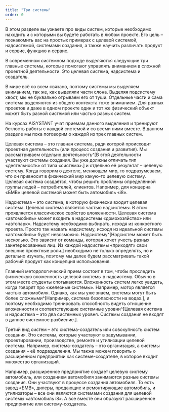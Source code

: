 ```yaml
---
title: "Три системы"
order: 0
---
```




В этом разделе вы узнаете про виды систем, которые необходимо находить и с которыми вы будете работать в любом проекте. Его цель – познакомить вас на простых примерах с целевой системой, надсистемой, системами создания, а также научить различать продукт и сервис, функцию и сервис.

В современном системном подходе выделяются следующие три главные системы, которые помогают управлять вниманием в сложной проектной деятельности. Это целевая система, надсистема и создатель.

В мире всё со всем связано, поэтому системы мы выделяем вниманием, так же, как выделяли части слона. Выделяя подсистему хвост, мы не буквально отрываем его от туши. Отдельные части и сама система выделяются из общего контекста тоже вниманием. Для разных проектов и даже в одном проекте один и тот же физический объект может быть разной системой или частью разных систем.

На курсах AISYSTANT учат приемам данного выделения и тренируют беглость работы с каждой системой и со всеми ними вместе. В данном разделе мы пока поговорим о каждой из трех главных систем.

Целевая система – это главная система, ради которой происходит проектная деятельность (или процесс создания и развития). Мы рассматриваем отдельно деятельность^[В этой деятельности участвуют системы создания. Вы уже должны отличать тип «деятельность» от типа «система».] и отдельно её результат – целевую систему. Когда говорим о деятеле, меняющем мир, то подразумеваем, что он привносит в физический мир какую-то целевую систему. Целевая система создаётся, чтобы решить проблемы определённой группы людей – потребителей, клиентов. Например, для концерна «БМВ» целевой системой может быть автомобиль «i8».

Надсистема – это система, в которую физически входит целевая система. Целевая система является частью надсистемы. В этом проявляется классическое свойство вложенности. Целевая система «автомобиль» может входить в надсистемы «домохозяйство» или «автопарк». Надсистему необходимо выбирать, исходя из конкретного проекта. Просто так назвать надсистему, исходя из идеальной системы «автомобиль» будет невозможно. Надсистему^[Надсистем может быть несколько. Это зависит от команды, которая хочет учесть разных заинтересованных лиц. Из каждой надсистемы «приходят» свои внешние проектные роли.] необходимо не только определять, но и детально изучать, поэтому мы далее будем рассматривать такой рабочий продукт как концепция использования.

Главный методологический прием состоит в том, чтобы проследить физическую вложенность целевой системы в надсистему. Обычно в этом месте студенты спотыкаются. Вложенность систем легко увидеть, когда говорят про «железные системы». Например, мотор является частью автомобиля. Однако, как мы уже знаем, системы могут быть более сложными^[Например, система безопасности на водах.], и поэтому необходимо тренировать способность видеть отношение вложенности и соответствующие системные уровни^[Целевая система и надсистема – это два системных уровня. Системы создания не входят в данное системное разбиение.].

Третий вид систем – это система-создатель или совокупность систем создания. Это системы, которые участвуют в задумывании, проектировании, производстве, ремонте и утилизации целевой системы. Например, система-создатель – это организация, а системы создания – её подразделения. Мы также можем говорить о расширенном предприятии как системе-создателе, в которое входит множество организаций.

Например, расширенное предприятие создает целевую систему автомобиль, или созданием автомобиля занимаются разные системы создания. Они участвуют в процессе создания автомобиля. То есть завод «БМВ», дилеры, продающие и ремонтирующие автомобиль, и утилизаторы – все они являются системами создания для целевой системы «автомобиль i8». А все вместе они образуют расширенное предприятие или систему-создатель.

